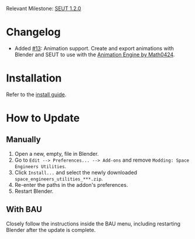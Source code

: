 Relevant Milestone: [SEUT 1.2.0](https://github.com/enenra/space-engineers-utilities/milestone/30)

# Changelog
* Added [#13](https://github.com/enenra/space-engineers-utilities/issues/13): Animation support. Create and export animations with Blender and SEUT to use with the [Animation Engine by Math0424](https://steamcommunity.com/sharedfiles/filedetails/?id=2880317963).

# Installation
Refer to the [install guide](https://semref.atlassian.net/wiki/spaces/tutorials/pages/131411/SEUT+Installation+Guide).

# How to Update
## Manually
1. Open a new, empty, file in Blender.
2. Go to `Edit --> Preferences... --> Add-ons` and remove `Modding: Space Engineers Utilities`.
3. Click `Install...` and select the newly downloaded `space_engineers_utilities_***.zip`.
4. Re-enter the paths in the addon's preferences.
5. Restart Blender.

## With BAU
Closely follow the instructions inside the BAU menu, including restarting Blender after the update is complete.